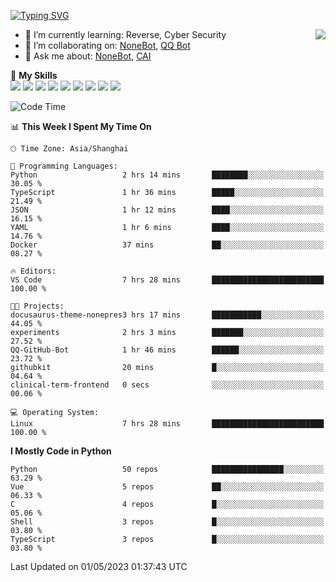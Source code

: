 [![Typing SVG](https://readme-typing-svg.herokuapp.com?size=25&duration=2500&color=8C43EA&vCenter=true&width=200&height=40&lines=Hi+there+%F0%9F%91%8B%F0%9F%8F%BB;I'm+yanyongyu)](https://git.io/typing-svg)

<a href="#">
  <img align="right" src="https://github-readme-stats.vercel.app/api?username=yanyongyu&count_private=true&show_icons=true&bg_color=15,f2f7fd,E0EAFC" />
</a>

- 🌱 I’m currently learning: Reverse, Cyber Security
- 👯 I’m collaborating on: [NoneBot](https://github.com/nonebot), [QQ Bot](https://github.com/Mrs4s/go-cqhttp)
- 💬 Ask me about: [NoneBot](https://github.com/nonebot), [CAI](https://github.com/cscs181/CAI)

🌟 **My Skills**  
![](https://img.shields.io/badge/-Python-3e74a2?style=flat-square&logo=Python&logoColor=fff)
![](https://img.shields.io/badge/-Node.js-339933?style=flat-square&logo=Node.js&logoColor=fff)
![](https://img.shields.io/badge/-Vue-4fc08d?style=flat-square&logo=Vue.js&logoColor=fff)
![](https://img.shields.io/badge/-React-2d98ce?style=flat-square&logo=React&logoColor=fff)
![](https://img.shields.io/badge/-Docker-2496ED?style=flat-square&logo=Docker&logoColor=fff)
![](https://img.shields.io/badge/-Linux-000000?style=flat-square&logo=Linux&logoColor=fff)
![](https://img.shields.io/badge/-MySQL-4479A1?style=flat-square&logo=MySQL&logoColor=fff)
![](https://img.shields.io/badge/-Redis-DC382D?style=flat-square&logo=Redis&logoColor=fff)
![](https://img.shields.io/badge/-MongoDB-47A248?style=flat-square&logo=MongoDB&logoColor=fff)

<!--START_SECTION:waka-->
![Code Time](http://img.shields.io/badge/Code%20Time-3%2C977%20hrs%2013%20mins-blue)

📊 **This Week I Spent My Time On** 

```text
🕑︎ Time Zone: Asia/Shanghai

💬 Programming Languages: 
Python                   2 hrs 14 mins       ████████░░░░░░░░░░░░░░░░░   30.05 % 
TypeScript               1 hr 36 mins        █████░░░░░░░░░░░░░░░░░░░░   21.49 % 
JSON                     1 hr 12 mins        ████░░░░░░░░░░░░░░░░░░░░░   16.15 % 
YAML                     1 hr 6 mins         ████░░░░░░░░░░░░░░░░░░░░░   14.76 % 
Docker                   37 mins             ██░░░░░░░░░░░░░░░░░░░░░░░   08.27 % 

🔥 Editors: 
VS Code                  7 hrs 28 mins       █████████████████████████   100.00 % 

🐱‍💻 Projects: 
docusaurus-theme-nonepres3 hrs 17 mins       ███████████░░░░░░░░░░░░░░   44.05 % 
experiments              2 hrs 3 mins        ███████░░░░░░░░░░░░░░░░░░   27.52 % 
QQ-GitHub-Bot            1 hr 46 mins        ██████░░░░░░░░░░░░░░░░░░░   23.72 % 
githubkit                20 mins             █░░░░░░░░░░░░░░░░░░░░░░░░   04.64 % 
clinical-term-frontend   0 secs              ░░░░░░░░░░░░░░░░░░░░░░░░░   00.06 % 

💻 Operating System: 
Linux                    7 hrs 28 mins       █████████████████████████   100.00 % 
```

**I Mostly Code in Python** 

```text
Python                   50 repos            ████████████████░░░░░░░░░   63.29 % 
Vue                      5 repos             ██░░░░░░░░░░░░░░░░░░░░░░░   06.33 % 
C                        4 repos             █░░░░░░░░░░░░░░░░░░░░░░░░   05.06 % 
Shell                    3 repos             █░░░░░░░░░░░░░░░░░░░░░░░░   03.80 % 
TypeScript               3 repos             █░░░░░░░░░░░░░░░░░░░░░░░░   03.80 % 
```




 Last Updated on 01/05/2023 01:37:43 UTC
<!--END_SECTION:waka-->
